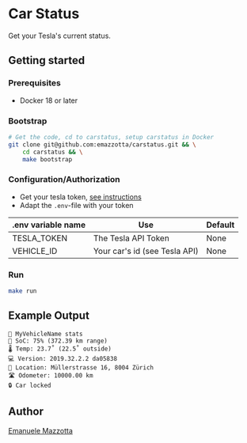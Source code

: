# Car Status

Get your Tesla's current status. 

## Getting started

### Prerequisites

* Docker 18 or later

### Bootstrap

```bash
# Get the code, cd to carstatus, setup carstatus in Docker
git clone git@github.com:emazzotta/carstatus.git && \
    cd carstatus && \
    make bootstrap
```

### Configuration/Authorization

* Get your tesla token, [see instructions](https://tesla-api.timdorr.com/api-basics/authentication)
* Adapt the `.env`-file with your token 

|.env variable name|Use|Default|
|---|---|---|
|TESLA_TOKEN|The Tesla API Token|None|
|VEHICLE_ID|Your car's id (see Tesla API)|None|

### Run

```bash
make run
```

## Example Output

```text
🚀 MyVehicleName stats
🔋 SoC: 75% (372.39 km range)
🌡 Temp: 23.7˚ (22.5˚ outside)
💻 Version: 2019.32.2.2 da05838
📌 Location: Müllerstrasse 16, 8004 Zürich
🛣 Odometer: 10000.00 km
🔒 Car locked
```

## Author

[Emanuele Mazzotta](mailto:hello@mazzotta.me)
